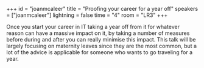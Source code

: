 +++
id = "joanmcaleer"
title = "Proofing your career for a year off"
speakers = ["joanmcaleer"]
lightning = false
time = "4"
room = "LR3"
+++

Once you start your career in IT taking a year off from it for whatever reason can have a massive impact on it, by taking a number of measures before during and after you can really minimise this impact. This talk will be largely focusing on maternity leaves since they are the most common, but a lot of the advice is applicable for someone who wants to go traveling for a year.